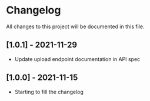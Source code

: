 # Changelog
All changes to this project will be documented in this file.

## [1.0.1] - 2021-11-29
- Update upload endpoint documentation in API spec

## [1.0.0] - 2021-11-15
- Starting to fill the changelog